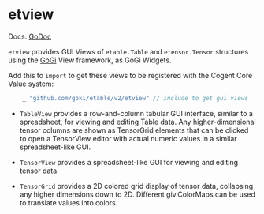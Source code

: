# etview

Docs: [GoDoc](https://pkg.go.dev/github.com/goki/etable/v2/etview)

`etview` provides GUI Views of `etable.Table` and `etensor.Tensor` structures using the [GoGi](https://cogentcore.org/core/gi) View framework, as GoGi Widgets.

Add this to `import` to get these views to be registered with the Cogent Core Value system:

```Go
	_ "github.com/goki/etable/v2/etview" // include to get gui views
```

* `TableView` provides a row-and-column tabular GUI interface, similar to a spreadsheet, for viewing and editing Table data.  Any higher-dimensional tensor columns are shown as TensorGrid elements that can be clicked to open a TensorView editor with actual numeric values in a similar spreadsheet-like GUI.

* `TensorView` provides a spreadsheet-like GUI for viewing and editing tensor data.

* `TensorGrid` provides a 2D colored grid display of tensor data, collapsing any higher dimensions down to 2D.  Different giv.ColorMaps can be used to translate values into colors.


